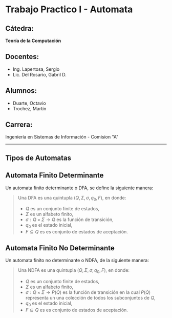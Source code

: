 # Trabajo Practico I - Automata

## Cátedra:
**Teoría de la Computación**

## Docentes:
- Ing. Lapertosa, Sergio
- Lic. Del Rosario, Gabril D.

## Alumnos:
- Duarte, Octavio
- Trochez, Martín

## Carrera:
Ingeniería en Sistemas de Información - Comision "A"

---

## Tipos de Automatas

## Automata Finito Determinante
Un automata finito determinante o DFA, se define la siguiente manera:
> Una DFA es una quintupla $(Q, \Sigma, \sigma, q_0, F)$, en donde:
> - $Q$ es un conjunto finite de estados,
> - $\Sigma$ es un alfabeto finito,
> - $\sigma : Q \times \Sigma \rightarrow Q$ es la función de transición,
> - $q_0$ es el estado inicial,
> - $F \subseteq Q$ es es conjunto de estados de aceptación.

## Automata Finito No Determinante
Un automata finito no determinante o NDFA, de la siguiente manera:
> Una NDFA es una quintupla $(Q, \Sigma, \sigma, q_0, F)$, en donde:
> - $Q$ es un conjunto finite de estados,
> - $\Sigma$ es un alfabeto finito,
> - $\sigma : Q \times \Sigma \rightarrow P(Q)$ es la función de transición en la cual $P(Q)$ representa un una colección de todos los subconjuntos de $Q$,
> - $q_0$ es el estado inicial,
> - $F \subseteq Q$ es es conjunto de estados de aceptación.
